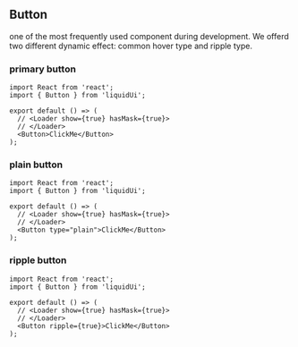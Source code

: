## Button

one of the most frequently used component during development.
We offerd two different dynamic effect: common hover type and ripple type.

### primary button

```tsx
import React from 'react';
import { Button } from 'liquidUi';

export default () => (
  // <Loader show={true} hasMask={true}>
  // </Loader>
  <Button>ClickMe</Button>
);
```

### plain button

```tsx
import React from 'react';
import { Button } from 'liquidUi';

export default () => (
  // <Loader show={true} hasMask={true}>
  // </Loader>
  <Button type="plain">ClickMe</Button>
);
```

### ripple button

```tsx
import React from 'react';
import { Button } from 'liquidUi';

export default () => (
  // <Loader show={true} hasMask={true}>
  // </Loader>
  <Button ripple={true}>ClickMe</Button>
);
```
